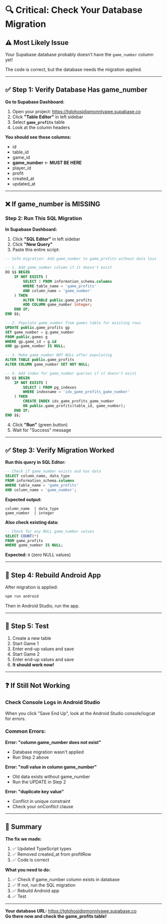 # 🔍 Critical: Check Your Database Migration

## ⚠️ Most Likely Issue

Your Supabase database probably doesn't have the `game_number` column yet!

The code is correct, but the database needs the migration applied.

---

## ✅ Step 1: Verify Database Has game_number

**Go to Supabase Dashboard:**

1. Open your project: https://tglohosjdjqmonnlvawe.supabase.co
2. Click **"Table Editor"** in left sidebar
3. Select **`game_profits`** table
4. Look at the column headers

**You should see these columns:**
- id
- table_id
- game_id
- **game_number** ← **MUST BE HERE**
- player_id
- profit
- created_at
- updated_at

---

## ❌ If game_number is MISSING

### Step 2: Run This SQL Migration

**In Supabase Dashboard:**

1. Click **"SQL Editor"** in left sidebar
2. Click **"New Query"**
3. Paste this entire script:
```sql
-- Safe migration: Add game_number to game_profits without data loss

-- 1. Add game_number column if it doesn't exist
DO $$ BEGIN
    IF NOT EXISTS (
        SELECT 1 FROM information_schema.columns 
        WHERE table_name = 'game_profits' 
        AND column_name = 'game_number'
    ) THEN
        ALTER TABLE public.game_profits 
        ADD COLUMN game_number integer;
    END IF;
END $$;

-- 2. Populate game_number from games table for existing rows
UPDATE public.game_profits gp
SET game_number = g.game_number
FROM public.games g
WHERE gp.game_id = g.id
AND gp.game_number IS NULL;

-- 3. Make game_number NOT NULL after populating
ALTER TABLE public.game_profits 
ALTER COLUMN game_number SET NOT NULL;

-- 4. Add index for game_number queries if it doesn't exist
DO $$ BEGIN
    IF NOT EXISTS (
        SELECT 1 FROM pg_indexes 
        WHERE indexname = 'idx_game_profits_game_number'
    ) THEN
        CREATE INDEX idx_game_profits_game_number 
        ON public.game_profits(table_id, game_number);
    END IF;
END $$;
```

4. Click **"Run"** (green button)
5. Wait for "Success" message

---

## ✅ Step 3: Verify Migration Worked

**Run this query in SQL Editor:**

```sql
-- Check if game_number exists and has data
SELECT column_name, data_type 
FROM information_schema.columns 
WHERE table_name = 'game_profits' 
AND column_name = 'game_number';
```

**Expected output:**
```
column_name  | data_type
game_number  | integer
```

**Also check existing data:**

```sql
-- Check for any NULL game_number values
SELECT COUNT(*) 
FROM game_profits 
WHERE game_number IS NULL;
```

**Expected:** `0` (zero NULL values)

---

## 🔄 Step 4: Rebuild Android App

After migration is applied:

```bash
npm run android
```

Then in Android Studio, run the app.

---

## 🧪 Step 5: Test

1. Create a new table
2. Start Game 1
3. Enter end-up values and save
4. Start Game 2
5. Enter end-up values and save
6. **It should work now!**

---

## ❓ If Still Not Working

### Check Console Logs in Android Studio

When you click "Save End Up", look at the Android Studio console/logcat for errors.

### Common Errors:

**Error: "column game_number does not exist"**
- Database migration wasn't applied
- Run Step 2 above

**Error: "null value in column game_number"**
- Old data exists without game_number
- Run the UPDATE in Step 2

**Error: "duplicate key value"**
- Conflict in unique constraint
- Check your onConflict clause

---

## 📝 Summary

**The fix we made:**
1. ✅ Updated TypeScript types
2. ✅ Removed created_at from profitRow
3. ✅ Code is correct

**What you need to do:**
1. ✅ Check if game_number column exists in database
2. ✅ If not, run the SQL migration
3. ✅ Rebuild Android app
4. ✅ Test

---

**Your database URL:** https://tglohosjdjqmonnlvawe.supabase.co  
**Go there now and check the game_profits table!**

